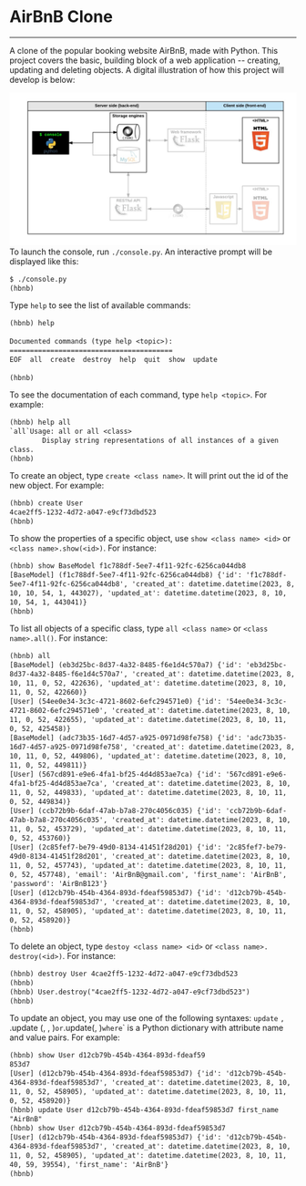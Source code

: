 # AirBnB Clone

---

A clone of the popular booking website AirBnB, made with Python. This 
project covers the basic, building block of a web application --
creating, updating and deleting objects. A digital illustration of how this 
project will develop is below:

![Web Development Map](web_dev_console1.png)
To launch the console, run `./console.py`. An interactive prompt will be 
displayed like this:
```
$ ./console.py
(hbnb)
```
Type `help` to see the list of available commands:
```
(hbnb) help

Documented commands (type help <topic>):
========================================
EOF  all  create  destroy  help  quit  show  update

(hbnb) 
```
To see the documentation of each command, type `help <topic>`. For example:
```
(hbnb) help all
`all`Usage: all or all <class>
        Display string representations of all instances of a given class.
(hbnb) 
```

To create an object, type `create <class name>`. It will print out the id
of the new object. For example:
```
(hbnb) create User
4cae2ff5-1232-4d72-a047-e9cf73dbd523
(hbnb) 
```
To show the properties of a specific object, use `show <class name> <id>` 
or `<class name>.show(<id>)`. For instance:
```
(hbnb) show BaseModel f1c788df-5ee7-4f11-92fc-6256ca044db8
[BaseModel] (f1c788df-5ee7-4f11-92fc-6256ca044db8) {'id': 'f1c788df-5ee7-4f11-92fc-6256ca044db8', 'created_at': datetime.datetime(2023, 8, 10, 10, 54, 1, 443027), 'updated_at': datetime.datetime(2023, 8, 10, 10, 54, 1, 443041)}
(hbnb) 
```
To list all objects of a specific class, type `all <class name>` or `<class 
name>.all()`. For instance:
```
(hbnb) all
[BaseModel] (eb3d25bc-8d37-4a32-8485-f6e1d4c570a7) {'id': 'eb3d25bc-8d37-4a32-8485-f6e1d4c570a7', 'created_at': datetime.datetime(2023, 8, 10, 11, 0, 52, 422636), 'updated_at': datetime.datetime(2023, 8, 10, 11, 0, 52, 422660)}
[User] (54ee0e34-3c3c-4721-8602-6efc294571e0) {'id': '54ee0e34-3c3c-4721-8602-6efc294571e0', 'created_at': datetime.datetime(2023, 8, 10, 11, 0, 52, 422655), 'updated_at': datetime.datetime(2023, 8, 10, 11, 0, 52, 425458)}
[BaseModel] (adc73b35-16d7-4d57-a925-0971d98fe758) {'id': 'adc73b35-16d7-4d57-a925-0971d98fe758', 'created_at': datetime.datetime(2023, 8, 10, 11, 0, 52, 449806), 'updated_at': datetime.datetime(2023, 8, 10, 11, 0, 52, 449811)}
[User] (567cd891-e9e6-4fa1-bf25-4d4d853ae7ca) {'id': '567cd891-e9e6-4fa1-bf25-4d4d853ae7ca', 'created_at': datetime.datetime(2023, 8, 10, 11, 0, 52, 449833), 'updated_at': datetime.datetime(2023, 8, 10, 11, 0, 52, 449834)}
[User] (ccb72b9b-6daf-47ab-b7a8-270c4056c035) {'id': 'ccb72b9b-6daf-47ab-b7a8-270c4056c035', 'created_at': datetime.datetime(2023, 8, 10, 11, 0, 52, 453729), 'updated_at': datetime.datetime(2023, 8, 10, 11, 0, 52, 453760)}
[User] (2c85fef7-be79-49d0-8134-41451f28d201) {'id': '2c85fef7-be79-49d0-8134-41451f28d201', 'created_at': datetime.datetime(2023, 8, 10, 11, 0, 52, 457743), 'updated_at': datetime.datetime(2023, 8, 10, 11, 0, 52, 457748), 'email': 'AirBnB@gmail.com', 'first_name': 'AirBnB', 'password': 'AirBnB123'}
[User] (d12cb79b-454b-4364-893d-fdeaf59853d7) {'id': 'd12cb79b-454b-4364-893d-fdeaf59853d7', 'created_at': datetime.datetime(2023, 8, 10, 11, 0, 52, 458905), 'updated_at': datetime.datetime(2023, 8, 10, 11, 0, 52, 458920)}
(hbnb) 
```

To delete an object, type `destoy <class name> <id>` or `<class name>.
destroy(<id>)`. For instance:
```
(hbnb) destroy User 4cae2ff5-1232-4d72-a047-e9cf73dbd523
(hbnb) 
(hbnb) User.destroy("4cae2ff5-1232-4d72-a047-e9cf73dbd523")
(hbnb)
```
To update an object, you may use one of the following syntaxes: `update` 
<class name> <id> <attribute name> <attribute value>`, `<class name>.update
(<id>, <attribute name>, <attribute value>)` or `<class name>.update(<id>, 
<dict>)` where `<dict>` is a Python dictionary with attribute name and value 
pairs. For example:

```
(hbnb) show User d12cb79b-454b-4364-893d-fdeaf59
853d7
[User] (d12cb79b-454b-4364-893d-fdeaf59853d7) {'id': 'd12cb79b-454b-4364-893d-fdeaf59853d7', 'created_at': datetime.datetime(2023, 8, 10, 11, 0, 52, 458905), 'updated_at': datetime.datetime(2023, 8, 10, 11, 0, 52, 458920)}
(hbnb) update User d12cb79b-454b-4364-893d-fdeaf59853d7 first_name "AirBnB"
(hbnb) show User d12cb79b-454b-4364-893d-fdeaf59853d7
[User] (d12cb79b-454b-4364-893d-fdeaf59853d7) {'id': 'd12cb79b-454b-4364-893d-fdeaf59853d7', 'created_at': datetime.datetime(2023, 8, 10, 11, 0, 52, 458905), 'updated_at': datetime.datetime(2023, 8, 10, 11, 40, 59, 39554), 'first_name': 'AirBnB'}
(hbnb) 
```
